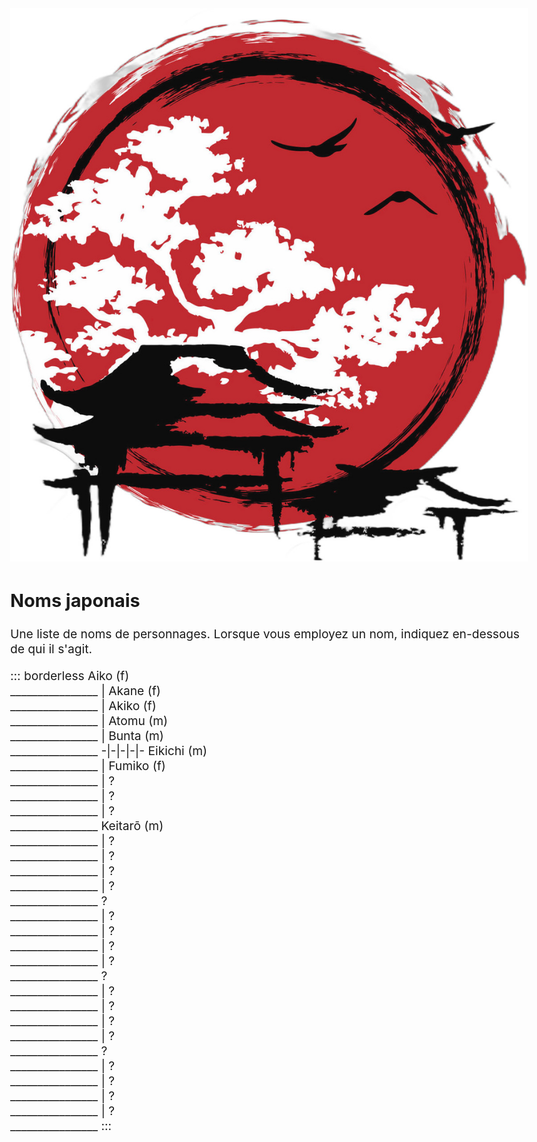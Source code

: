 <!--
La plupart proviennent de : https://fr.wikipedia.org/wiki/Liste_de_pr%C3%A9noms_japonais
Idées :
* indiquer le sens des prénoms
* transformer en PDF multi-pages avec liens entre pages permettant de trouver un nom à partir de choix rigolos (ex: 1. saison; 2. couleur; etc.)
-->
<img src="cc-imgs/japan_flag_cool_wallpaper_by_Ir_IA_cc-by-nc_noBg.jpg" alt="Logo Ori Mushi" class="size8 float-right">

## Noms japonais
Une liste de noms de personnages. <!-- qui ne sont pas déjà présents dans la campagne de jeu -->
Lorsque vous employez un nom, indiquez en-dessous de qui il s'agit.

::: borderless
Aiko (f)<br>________________ | Akane (f)<br>________________ | Akiko (f)<br>________________ | Atomu (m)<br>________________ | Bunta (m)<br>________________
-|-|-|-|-
Eikichi (m)<br>________________ | Fumiko (f)<br>________________ | ?<br>________________ | ?<br>________________ | ?<br>________________
Keitarō (m)<br>________________ | ?<br>________________ | ?<br>________________ | ?<br>________________ | ?<br>________________
?<br>________________ | ?<br>________________ | ?<br>________________ | ?<br>________________ | ?<br>________________
?<br>________________ | ?<br>________________ | ?<br>________________ | ?<br>________________ | ?<br>________________
?<br>________________ | ?<br>________________ | ?<br>________________ | ?<br>________________ | ?<br>________________
:::

<style>
@page { size:landscape; }
body { font-size: 1.2rem; max-width: initial; margin: 1rem; }
th, td { width: 20%; text-align: center; }
td { height: 4.1rem; }
</style>
